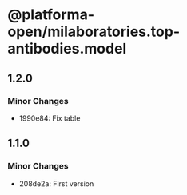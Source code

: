 # @platforma-open/milaboratories.top-antibodies.model

## 1.2.0

### Minor Changes

- 1990e84: Fix table

## 1.1.0

### Minor Changes

- 208de2a: First version
